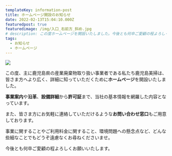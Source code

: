 ```yaml
---
templateKey: information-post
title: ホームページ開設のお知らせ
date: 2022-02-13T15:04:10.000Z
featuredpost: true
featuredimage: /img/入口_右前方_斜め.jpg
# description: この度ホームページを開設いたしました。今後とも何卒ご愛顧の程よろしくお願いいたします。
tags:
  - お知らせ
  - ホームページ
---
```

![](/img/入口_右前方_斜め.jpg)

この度、主に鹿児島県の産業廃棄物取り扱い事業者である私たち鹿児島美掃は、皆さま方へより広く、詳細に知っていただくために**ホームページ**を開設いたしました。

**事業案内**や**沿革**、**設備詳細**から**許可証**まで、当社の基本情報を網羅した内容となっています。

また、皆さま方にお気軽に連絡していただけるような**お問い合わせ窓口**もご用意しております。

事業に関することやご利用料金に関すること、環境問題への懸念点など、どんな些細なことでもどうぞ遠慮なくお尋ねくださいませ。

今後とも何卒ご愛顧の程よろしくお願いいたします。

